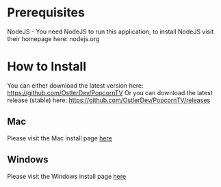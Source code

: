 # Prerequisites

NodeJS - You need NodeJS to run this application, to install NodeJS visit their homepage here: nodejs.org


# How to Install

You can either download the latest version here: https://github.com/OstlerDev/PopcornTV
Or you can download the latest release (stable) here: https://github.com/OstlerDev/PopcornTV/releases

## Mac

Please visit the Mac install page [here](https://github.com/OstlerDev/PopcornTV/wiki/How-to-install-(Mac))

## Windows

Please visit the Windows install page [here](https://github.com/OstlerDev/PopcornTV/wiki/How-to-Install-(Windows))